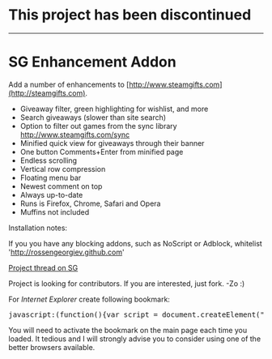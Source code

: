 # This project has been discontinued


---

SG Enhancement Addon
====================

Add a number of enhancements to [http://www.steamgifts.com](http://steamgifts.com).

* Giveaway filter, green highlighting for wishlist, and more
* Search giveaways (slower than site search)
* Option to filter out games from the sync library http://www.steamgifts.com/sync
* Minified quick view for giveaways through their banner
* One button Comments+Enter from minified page
* Endless scrolling
* Vertical row compression
* Floating menu bar
* Newest comment on top
* Always up-to-date
* Runs is Firefox, Chrome, Safari and Opera
* Muffins not included


Installation notes:

If you you have any blocking addons, such as NoScript or Adblock, whitelist 'http://rossengeorgiev.github.com'

[Project thread on SG](http://www.steamgifts.com/forum/ba6uc/sg-enhancement-addon/page/31337)

Project is looking for contributors. If you are interested, just fork.
	-Zo :)

For *Internet Explorer* create following bookmark:
<pre>
javascript:(function(){var script = document.createElement("script"); script.type = "text/javascript";script.src = "https://raw.github.com/rossengeorgiev/sg-enhancement-addon/master/sg_enhancement_addon_base.js"; document.body.appendChild(script);})()
</pre>

You will need to activate the bookmark on the main page each time you loaded. It tedious and I will strongly advise you to consider using one of the better browsers available.
